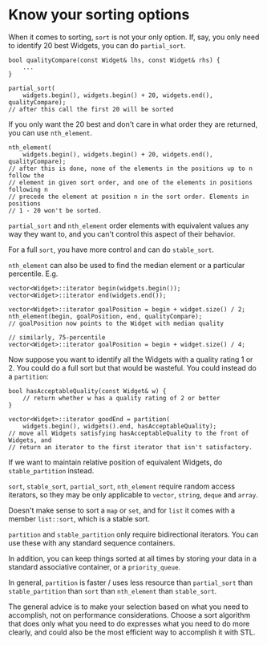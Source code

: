# Know your sorting options

When it comes to sorting, `sort` is not your only option.
If, say, you only need to identify 20 best Widgets, you can do `partial_sort`.

```
bool qualityCompare(const Widget& lhs, const Widget& rhs) {
    ...
}

partial_sort(
    widgets.begin(), widgets.begin() + 20, widgets.end(), qualityCompare);
// after this call the first 20 will be sorted
```

If you only want the 20 best and don't care in what order they are returned, you can use `nth_element`.

```
nth_element(
    widgets.begin(), widgets.begin() + 20, widgets.end(), qualityCompare);
// after this is done, none of the elements in the positions up to n follow the
// element in given sort order, and one of the elements in positions following n
// precede the element at position n in the sort order. Elements in positions
// 1 - 20 won't be sorted.
```

`partial_sort` and `nth_element` order elements with equivalent values any way they want to, and you can't control this aspect of their behavior.

For a full `sort`, you have more control and can do `stable_sort`.

`nth_element` can also be used to find the median element or a particular percentile. E.g.
```
vector<Widget>::iterator begin(widgets.begin());
vector<Widget>::iterator end(widgets.end());

vector<Widget>::iterator goalPosition = begin + widget.size() / 2;
nth_element(begin, goalPosition, end, qualityCompare);
// goalPosition now points to the Widget with median quality

// similarly, 75-percentile
vector<Widget>::iterator goalPosition = begin + widget.size() / 4;

```

Now suppose you want to identify all the Widgets with a quality rating 1 or 2.
You could do a full sort but that would be wasteful.
You could instead do a `partition`:
```
bool hasAcceptableQuality(const Widget& w) {
    // return whether w has a quality rating of 2 or better
}

vector<Widget>::iterator goodEnd = partition(
    widgets.begin(), widgets().end, hasAcceptableQuality);
// move all Widgets satisfying hasAcceptableQuality to the front of Widgets, and
// return an iterator to the first iterator that isn't satisfactory.
```

If we want to maintain relative position of equivalent Widgets, do `stable_partition` instead.

`sort`, `stable_sort`, `partial_sort`, `nth_element` require random access iterators, so they may be only applicable to `vector`, `string`, `deque` and `array`.

Doesn't make sense to sort a `map` or `set`, and for `list` it comes with a member `list::sort`, which is a stable sort.

`partition` and `stable_partition` only require bidirectional iterators. You can use these with any standard sequence containers.

In addition, you can keep things sorted at all times by storing your data in a standard associative container, or a `priority_queue`.

In general, `partition` is faster / uses less resource than `partial_sort` than `stable_partition` than `sort` than `nth_element` than `stable_sort`.

The general advice is to make your selection based on what you need to accomplish, not on performance considerations.
Choose a sort algorithm that does only what you need to do expresses what you need to do more clearly, and could also be the most efficient way to accomplish it with STL.

